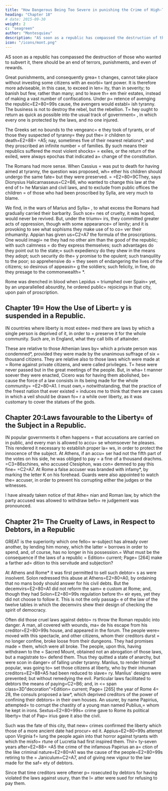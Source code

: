 ```yaml
---
title: "How Dangerous Being Too Severe in punishing the Crime of High-Treason"
heading: "Chapter 18"
# date: 2015-09-30
weight: 2
c: "seagreen"
author: "Montesquieu"
description: "AS soon as a republic has compassed the destruction of those who wanted to subvert it, there should be an end of terrors, punishments, and even of rewards"
icon: "/icons/mont.png"
---
```



AS soon as a republic has compassed the destruction of those who wanted to subvert it, there should be an end of terrors, punishments, and even of rewards.

Great punishments, and consequently grea= t changes, cannot take place without investing some citizens with an exorbi= tant power. It is therefore more adviseable, in this case, to exceed in len= ity, than in severity; to banish but few, rather than many; and to leave th= em their estates, instead of making a vast number of confiscations. Under p= retence of avenging the republic=E2=80=99s cause, the avengers would establ= ish tyranny. The business is not to destroy the rebel, but the rebellion. T= hey ought to return as quick as possible into the usual track of government= , in which every one is protected by the laws, and no one injured.

The Greeks set no bounds to the vengeanc= e they took of tyrants, or of those they suspected of tyranny= they put the= ir children to death=E2=88= =A5; nay, sometimes five of their nearest relations*; and they proscribed an infinite number = of families. By such means their republics suffered the most violent shocks= = exiles, or the return of the exiled, were always epochas that indicated a= change of the constitution.

The Romans had more sense. When Cassius = was put to death for having aimed at tyranny, the question was proposed, wh= ether his children should undergo the same fate= but they were preserved. = =E2=80=9CThey, says Dionysius Halicarnasseus=C2=B6, who wanted to change this law at the end of t= he Marsian and civil laws, and to exclude from public offices the children = of those who had been proscribed by Sylla, are very much to blame.

We find, in the wars of Marius and Sylla= , to what excess the Romans had gradually carried their barbarity. Such sce= nes of cruelty, it was hoped, would never be revived. But, under the triumv= irs, they committed greater acts of oppression, though with some appearance= of lenity; and it is provoking to see what sophisms they make use of to co= ver their inhumanity. Appian has given us=C2=A7 the formula of the proscriptions. One would imagi= ne they had no other aim than the good of the republic; with such calmness = do they express themselves; such advantages do they point out to the state;= such expediency do they shew in the means they adopt; such security do the= y promise to the opulent; such tranquility to the poor; so apprehensive do = they seem of endangering the lives of the citizens; so desirous of appeasin= g the soldiers; such felicity, in fine, do they presage to the commonwealth= *.

Rome was drenched in blood when Lepidus = triumphed over Spain= yet, by an unparallelled absurdity, he ordered public= rejoicings in that city, upon pain of proscription.



## Chapter 19= How the Use of Libert= y is suspended in a Republic.

IN countries where liberty is most estee= med there are laws by which a single person is deprived of it, in order to = preserve it for the whole community. Such are, in England, what they call bills of attainder. 

These are relative to those Athenian laws by= which a private person was condemned*, provided they were made by the unanimous suffrage of six = thousand citizens. They are relative also to those laws which were made at = Rome against private citizens, and were called privileges. T= hese were never passed but in the great meetings of the people. But, in wha= t manner soever they were enacted, Cicero was for having them abolished, be= cause the force of a law consists in its being made for the whole community= =E2=80=A1. I must own,= notwithstanding, that the practice of the freest nation that ever existed = induces me to think that there are cases in which a veil should be drawn fo= r a while over liberty, as it was customary to cover the statues of the gods.



## Chapter 20:Laws favourable to the Liberty= of the Subject in a Republic.

IN popular governments it often happens = that accusations are carried on in public, and every man is allowed to accu= se whomsoever he pleases. This rendered it necessary to establish proper la= ws, in order to protect the innocence of the subject. At Athens, if an accu= ser had not the fifth part of the votes on his side, he was obliged to pay = a fine of a thousand drachms. =C3=86schines, who accused Ctesiphon, was con= demned to pay this fine= =C2=A7. At Rome a false accuser was branded with infamy*, by marking the letter K on his forehead. Guards were also appointed to watch the= accuser, in order to prevent his corrupting either the judges or the witnesses.

I have already taken notice of that Athe= nian and Roman law, by which the party accused was allowed to withdraw befo= re judgement was pronounced.



## Chapter 21= The Cruelty of Laws, in Respect to Debtors, in a Republic

GREAT is the superiority which one fello= w-subject has already over another, by lending him money, which the latter = borrows in order to spend, and, of course, has no longer in his possession.= What must be the consequence if the laws of a republic = Edition= current; Page= [264] make a farther ad= dition to this servitude and subjection?

At Athens and Rome* it was first permitted to sell such debtor= s as were insolvent. Solon redressed this abuse at Athens=E2=80=A0, by ordaining that no mans body should answer for his civil debts. But the decemvirs=E2=80=A1 did not reform the sam= e custom at Rome; and, though they had Solon=E2=80=99s regulation before th= eir eyes, yet they did not choose to follow it. This is not the only passag= e of the law of the twelve tables in which the decemvirs shew their design of checking the spirit of democracy.

Often did those cruel laws against debto= rs throw the Roman republic into danger. A man, all covered with wounds, ma= de his escape from his creditor=E2=80=99s house, and appeared in the forum. The people were= moved with this spectacle, and other citizens, whom their creditors durst = no longer confine, broke loose from their dungeons. They had promises made = them, which were all broke. The people, upon this, having withdrawn to the = Sacred Mount, obtained not an abrogation of those laws, but a magistrate to= defend them. Thus they quitted a state of anarchy, but were scon in danger= of falling under tyranny. Manlius, to render himself popular, was going to= set those citizens at liberty, who by their inhuman creditors=E2=88=A5 had been reduced to slave= ry. Manlius' designs were prevented; but without remedying the evil. Particular laws facilitated to debtors the means of paying=C2=B6; and, in <= span class=3D"decoration">Edition= current; Page= [265] the year of Rome 4= 28, the consuls proposed a law*, which deprived creditors of the power of confining their debtors= in their own houses. An usurer, by name Papirius, attempted= to corrupt the chastity of a young man named Publius,= whom he kept in irons. Sextus=E2=80=99s= crime gave to Rome its political liberty= that of Pap= irius gave it also the civil.

Such was the fate of this city, that new= crimes confirmed the liberty which those of a more ancient date had procur= ed it. Appius=E2=80=99s attempt upon Virginia f= lung the people again into that horror against tyrants with which the misfo= rtune of Lucretia had first inspired them. Thir= ty-seven years after=E2=88= =A5 the crime of the infamous Papirius an a= ction of the like criminal nature=E2=80=A1 was the cause of the people=E2=80=99s retiring to the = Janiculum=C2=A7, and of giving new vigour to the law made for the saf= ety of debtors.

Since that time creditors were oftener p= rosecuted by debtors for having violated the laws against usury, than the l= atter were sued for refusing to pay them.


